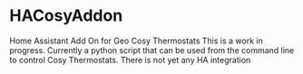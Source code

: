 # HACosyAddon
Home Assistant Add On for Geo Cosy Thermostats
This is a work in progress.  Currently a python script that can be used from the command line to control Cosy Thermostats.  There is not yet any HA integration
